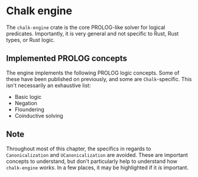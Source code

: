 # Chalk engine

The `chalk-engine` crate is the core PROLOG-like solver for logical
predicates. Importantly, it is very general and not specific to Rust,
Rust types, or Rust logic.

## Implemented PROLOG concepts

The engine implements the following PROLOG logic concepts. Some of these
have been published on previously, and some are `Chalk`-specific. This isn't
necessarily an exhaustive list:
- Basic logic
- Negation
- Floundering
- Coinductive solving

## Note

Throughout most of this chapter, the specifics in regards to
`Canonicalization` and `UCanonicalization` are avoided. These are important
concepts to understand, but don't particularly help to understand how
`chalk-engine` *works*. In a few places, it may be highlighted if it *is*
important.
